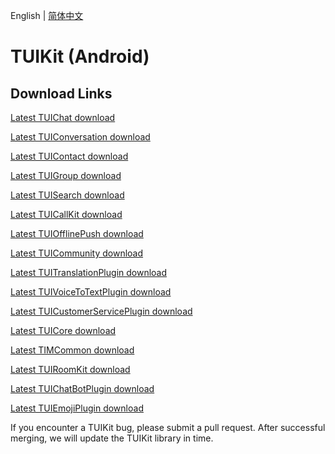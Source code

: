 English | [简体中文](./README_ZH.md)

# TUIKit (Android)

## Download Links

[Latest TUIChat download](https://im.sdk.qcloud.com/download/tuikit/7.8.5484/android/TUIChat.zip)

[Latest TUIConversation download](https://im.sdk.qcloud.com/download/tuikit/7.8.5484/android/TUIConversation.zip)

[Latest TUIContact download](https://im.sdk.qcloud.com/download/tuikit/7.8.5484/android/TUIContact.zip)

[Latest TUIGroup download](https://im.sdk.qcloud.com/download/tuikit/7.8.5484/android/TUIGroup.zip)

[Latest TUISearch download](https://im.sdk.qcloud.com/download/tuikit/7.8.5484/android/TUISearch.zip)

[Latest TUICallKit download](https://im.sdk.qcloud.com/download/tuikit/7.8.5484/android/TUICallKit.zip)

[Latest TUIOfflinePush download](https://im.sdk.qcloud.com/download/tuikit/7.7.5282/android/TUIOfflinePush.zip)

[Latest TUICommunity download](https://im.sdk.qcloud.com/download/tuikit/7.8.5484/android/TUICommunity.zip)

[Latest TUITranslationPlugin download](https://im.sdk.qcloud.com/download/tuikit/7.8.5484/android/TUITranslationPlugin.zip)

[Latest TUIVoiceToTextPlugin download](https://im.sdk.qcloud.com/download/tuikit/7.8.5484/android/TUIVoiceToTextPlugin.zip)

[Latest TUICustomerServicePlugin download](https://im.sdk.qcloud.com/download/tuikit/7.8.5484/android/TUICustomerServicePlugin.zip)

[Latest TUICore download](https://im.sdk.qcloud.com/download/tuikit/7.8.5484/android/TUICore.zip)

[Latest TIMCommon download](https://im.sdk.qcloud.com/download/tuikit/7.8.5484/android/TIMCommon.zip)

[Latest TUIRoomKit download](https://im.sdk.qcloud.com/download/tuikit/7.8.5484/android/TUIRoomKit.zip)

[Latest TUIChatBotPlugin download](https://im.sdk.qcloud.com/download/tuikit/7.8.5484/android/TUIChatBotPlugin.zip)

[Latest TUIEmojiPlugin download](https://im.sdk.qcloud.com/download/tuikit/7.8.5484/android/TUIEmojiPlugin.zip)


If you encounter a TUIKit bug, please submit a pull request. After successful merging, we will update the TUIKit library in time.
